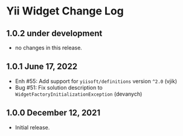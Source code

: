 # Yii Widget Change Log

## 1.0.2 under development

- no changes in this release.

## 1.0.1 June 17, 2022

- Enh #55: Add support for `yiisoft/definitions` version `^2.0` (vjik)
- Bug #51: Fix solution description to `WidgetFactoryInitializationException` (devanych)

## 1.0.0 December 12, 2021

- Initial release.
